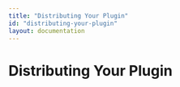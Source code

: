 ```yaml
---
title: "Distributing Your Plugin"
id: "distributing-your-plugin"
layout: documentation
---
```


# Distributing Your Plugin
